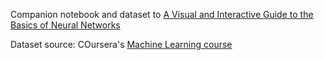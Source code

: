 Companion notebook and dataset to [A Visual and Interactive Guide to the Basics of Neural Networks](https://jalammar.github.io/visual-interactive-guide-basics-neural-networks/)

Dataset source: COursera's [Machine Learning course](https://www.coursera.org/learn/machine-learning)
